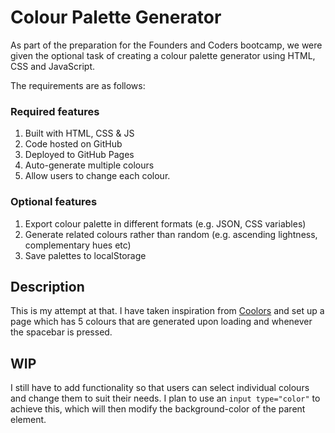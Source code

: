 # Colour Palette Generator

As part of the preparation for the Founders and Coders bootcamp, we were given the optional task of creating a colour palette generator using HTML, CSS and JavaScript.

The requirements are as follows:

### Required features 
1. Built with HTML, CSS & JS
1. Code hosted on GitHub
1. Deployed to GitHub Pages
1. Auto-generate multiple colours
1. Allow users to change each colour.

### Optional features 
1. Export colour palette in different formats (e.g. JSON, CSS variables)
1. Generate related colours rather than random (e.g. ascending lightness, complementary hues etc)
1. Save palettes to localStorage

## Description

This is my attempt at that. I have taken inspiration from [Coolors](https://coolors.co/) and set up a page which has 5 colours that are generated upon loading and whenever the spacebar is pressed.

## WIP

I still have to add functionality so that users can select individual colours and change them to suit their needs. I plan to use an `input type="color"` to achieve this, which will then modify the background-color of the parent element.
